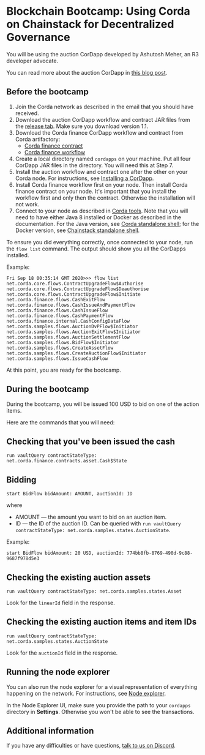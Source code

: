 # Blockchain Bootcamp: Using Corda on Chainstack for Decentralized Governance

You will be using the auction CorDapp developed by Ashutosh Meher, an R3 developer advocate.

You can read more about the auction CorDapp in [this blog post](https://www.corda.net/blog/creating-a-sample-auction-house-cordapp-from-scratch-part1/).

## Before the bootcamp

1. Join the Corda network as described in the email that you should have received.
1. Download the auction CorDapp workflow and contract JAR files from the [release tab](https://github.com/chainstack/corda-bootcamp-auction-cordapp/releases). Make sure you download version 1.1.
1. Download the Corda finance CorDapp workflow and contract from Corda artifactory:
	* [Corda finance contract](https://software.r3.com/artifactory/corda-releases/net/corda/corda-finance-contracts/4.5-RC05/corda-finance-contracts-4.5-RC05.jar)
	* [Corda finance workflow](https://software.r3.com/artifactory/corda-releases/net/corda/corda-finance-workflows/4.5-RC05/corda-finance-workflows-4.5-RC05.jar)
1. Create a local directory named `cordapps` on your machine. Put all four CorDapp JAR files in the directory. You will need this at Step 7.
1. Install the auction workflow and contract one after the other on your Corda node. For instructions, see [Installing a CorDapp](https://docs.chainstack.com/operations/corda/installing-a-cordapp).
1. Install Corda finance workflow first on your node. Then install Corda finance contract on your node. It's important that you install the workflow first and only then the contract. Otherwise the installation will not work.
1. Connect to your node as described in [Corda tools](https://docs.chainstack.com/operations/corda/tools). Note that you will need to have either Java 8 installed or Docker as described in the documentation. For the Java version, see [Corda standalone shell](https://docs.chainstack.com/operations/corda/tools#corda-standalone-shell); for the Docker version, see [Chainstack standalone shell](https://docs.chainstack.com/operations/corda/tools#chainstack-standalone-shell).

To ensure you did everything correctly, once connected to your node, run the `flow list` command. The output should show you all the CorDapps installed.

Example:

```
Fri Sep 18 00:35:14 GMT 2020>>> flow list
net.corda.core.flows.ContractUpgradeFlow$Authorise
net.corda.core.flows.ContractUpgradeFlow$Deauthorise
net.corda.core.flows.ContractUpgradeFlow$Initiate
net.corda.finance.flows.CashExitFlow
net.corda.finance.flows.CashIssueAndPaymentFlow
net.corda.finance.flows.CashIssueFlow
net.corda.finance.flows.CashPaymentFlow
net.corda.finance.internal.CashConfigDataFlow
net.corda.samples.flows.AuctionDvPFlow$Initiator
net.corda.samples.flows.AuctionExitFlow$Initiator
net.corda.samples.flows.AuctionSettlementFlow
net.corda.samples.flows.BidFlow$Initiator
net.corda.samples.flows.CreateAssetFlow
net.corda.samples.flows.CreateAuctionFlow$Initiator
net.corda.samples.flows.IssueCashFlow
```

At this point, you are ready for the bootcamp.

## During the bootcamp

During the bootcamp, you will be issued 100 USD to bid on one of the action items.

Here are the commands that you will need:

## Checking that you've been issued the cash

```
run vaultQuery contractStateType: net.corda.finance.contracts.asset.Cash$State
```

## Bidding

```
start BidFlow bidAmount: AMOUNT, auctionId: ID
```

where

* AMOUNT — the amount you want to bid on an auction item.
* ID — the ID of the auction ID. Can be queried with `run vaultQuery contractStateType: net.corda.samples.states.AuctionState`.

Example:

```
start BidFlow bidAmount: 20 USD, auctionId: 774bb8fb-8769-490d-9c88-9687f978d5e3
```

## Checking the existing auction assets

```
run vaultQuery contractStateType: net.corda.samples.states.Asset
```
Look for the `linearId` field in the response.

## Checking the existing auction items and item IDs

```
run vaultQuery contractStateType: net.corda.samples.states.AuctionState
```

Look for the `auctionId` field in the response.

## Running the node explorer

You can also run the node explorer for a visual representation of everything happening on the network. For instructions, see [Node explorer](https://docs.chainstack.com/operations/corda/node-explorer).

In the Node Explorer UI, make sure you provide the path to your `cordapps` directory in **Settings**. Otherwise you won't be able to see the transactions.

## Additional information

If you have any difficulties or have questions, [talk to us on Discord](https://discord.gg/Cymtg2f7pX).
